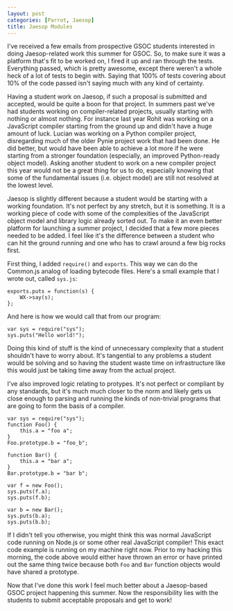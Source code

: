 ```yaml
---
layout: post
categories: [Parrot, Jaesop]
title: Jaesop Modules
---
```


I've received a few emails from prospective GSOC students interested in doing
Jaesop-related work this summer for GSOC. So, to make sure it was a platform
that's fit to be worked on, I fired it up and ran through the tests. Everything
passed, which is pretty awesome, except there weren't a whole heck of a lot
of tests to begin with. Saying that 100% of tests covering about 10% of the code
passed isn't saying much with any kind of certainty.

Having a student work on Jaesop, if such a proposal is submitted and accepted,
would be quite a boon for that project. In summers past we've had students
working on compiler-related projects, usually starting with nothing or almost
nothing. For instance last year Rohit was working on a JavaScript compiler
starting from the ground up and didn't have a huge amount of luck. Lucian was
working on a Python compiler project, disregarding much of the older Pynie
project work that had been done. He did better, but would have been able to
achieve a lot more if he were starting from a stronger foundation (especially,
an improved Python-ready object model). Asking another student to work on a
new compiler project this year would not be a great thing for us to do,
especially knowing that some of the fundamental issues (i.e. object model) are
still not resolved at the lowest level.

Jaesop is slightly different because a student would be starting with a working
foundation. It's not perfect by any stretch, but it is something. It is a
working piece of code with some of the complexities of the JavaScript object
model and library logic already sorted out. To make it an even better platform
for launching a summer project, I decided that a few more pieces needed to be
added. I feel like it's the difference between a student who can hit the ground
running and one who has to crawl around a few big rocks first.

First thing, I added `require()` and `exports`. This way we can do the Common.js
analog of loading bytecode files. Here's a small example that I wrote out,
called `sys.js`:

    exports.puts = function(s) {
        WX->say(s);
    };

And here is how we would call that from our program:

    var sys = require("sys");
    sys.puts("Hello world!");

Doing this kind of stuff is the kind of unnecessary complexity that a student
shouldn't have to worry about. It's tangential to any problems a student would
be solving and so having the student waste time on infrastructure like this
would just be taking time away from the actual project.

I've also improved logic relating to protypes. It's not perfect or compliant by
any standards, but it's much much closer to the norm and likely gets us close
enough to parsing and running the kinds of non-trivial programs that are going
to form the basis of a compiler.

    var sys = require("sys");
    function Foo() {
        this.a = "foo a";
    }
    Foo.prototype.b = "foo_b";

    function Bar() {
        this.a = "bar a";
    }
    Bar.prototype.b = "bar b";

    var f = new Foo();
    sys.puts(f.a);
    sys.puts(f.b);

    var b = new Bar();
    sys.puts(b.a);
    sys.puts(b.b);

If I didn't tell you otherwise, you might think this was normal JavaScript
code running on Node.js or some other real JavaScript compiler! This exact code
example is running on my machine right now. Prior to my hacking this morning,
the code above would either have thrown an error or have printed out the same
thing twice because both `Foo` and `Bar` function objects would have shared a
prototype.

Now that I've done this work I feel much better about a Jaesop-based GSOC
project happening this summer. Now the responsibility lies with the students to
submit acceptable proposals and get to work!
